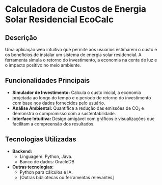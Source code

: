 # Calculadora de Custos de Energia Solar Residencial EcoCalc

## Descrição
Uma aplicação web intuitiva que permite aos usuários estimarem o custo e os benefícios de instalar um sistema de energia solar residencial. A ferramenta simula o retorno do investimento, a economia na conta de luz e o impacto positivo no meio ambiente. 

## Funcionalidades Principais
* **Simulador de Investimento:** Calcula o custo inicial, a economia projetada ao longo do tempo e o período de retorno do investimento com base nos dados fornecidos pelo usuário.
* **Análise Ambiental:** Quantifica a redução das emissões de CO₂ e demonstra o compromisso com a sustentabilidade.
* **Interface Intuitiva:** Design amigável com gráficos e visualizações que facilitam a compreensão dos resultados.

## Tecnologias Utilizadas
* **Backend:**
    * Linguagem: Python, Java.
    * Banco de dados: OracleDB
* **Outras tecnologias:**
    * Python para cálculos e IA.
    * [Outras bibliotecas ou ferramentas relevantes]

